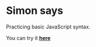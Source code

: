 # Simon says
Practicing basic JavaScript syntax.

You can try it [**here**](https://DanniScript.github.io/SimonSays/)
